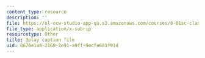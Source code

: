 ```yaml
---
content_type: resource
description: ''
file: https://ol-ocw-studio-app-qa.s3.amazonaws.com/courses/8-01sc-classical-mechanics-fall-2016/8670e1a821682e91a9ff9ecfe601f91d_otGGuHt36XA.srt
file_type: application/x-subrip
resourcetype: Other
title: 3play caption file
uid: 8670e1a8-2168-2e91-a9ff-9ecfe601f91d
---
```

